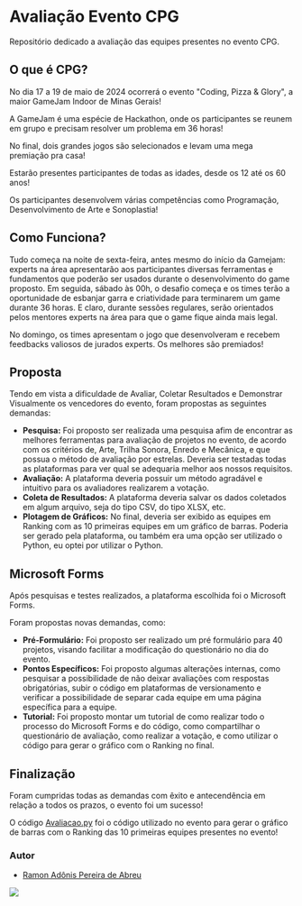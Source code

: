 # Avaliação Evento CPG
Repositório dedicado a avaliação das equipes presentes no evento CPG.

## O que é CPG?

No dia 17 a 19 de maio de 2024 ocorrerá o evento "Coding, Pizza & Glory", a maior GameJam Indoor de Minas Gerais!

A GameJam é uma espécie de Hackathon, onde os participantes se reunem em grupo e precisam resolver um problema em 36 horas!

No final, dois grandes jogos são selecionados e levam uma mega premiação pra casa!

Estarão presentes participantes de todas as idades, desde os 12 até os 60 anos!

Os participantes desenvolvem várias competências como Programação, Desenvolvimento de Arte e Sonoplastia!

## Como Funciona?

Tudo começa na noite de sexta-feira, antes mesmo do início da Gamejam: experts na área apresentarão aos participantes diversas ferramentas e fundamentos que poderão ser usados durante o desenvolvimento do game proposto. Em seguida, sábado às 00h, o desafio começa e os times terão a oportunidade de esbanjar garra e criatividade para terminarem um game durante 36 horas. E claro, durante sessões regulares, serão orientados pelos mentores experts na área para que o game fique ainda mais legal.

No domingo, os times apresentam o jogo que desenvolveram e recebem feedbacks valiosos de jurados experts. Os melhores são premiados!

## Proposta

Tendo em vista a dificuldade de Avaliar, Coletar Resultados e Demonstrar Visualmente os vencedores do evento, foram propostas as seguintes demandas:

- **Pesquisa:** Foi proposto ser realizada uma pesquisa afim de encontrar as melhores ferramentas para avaliação de projetos no evento, de acordo com os critérios de, Arte, Trilha Sonora, Enredo e Mecânica, e que possua o método de avaliação por estrelas. Deveria ser testadas todas as plataformas para ver qual se adequaria melhor aos nossos requisitos.
- **Avaliação:** A plataforma deveria possuir um método agradável e intuitivo para os avaliadores realizarem a votação.
- **Coleta de Resultados:** A plataforma deveria salvar os dados coletados em algum arquivo, seja do tipo CSV, do tipo XLSX, etc.
- **Plotagem de Gráficos:** No final, deveria ser exibido as equipes em Ranking com as 10 primeiras equipes em um gráfico de barras. Poderia ser gerado pela plataforma, ou também era uma opção ser utilizado o Python, eu optei por utilizar o Python.

## Microsoft Forms
Após pesquisas e testes realizados, a plataforma escolhida foi o Microsoft Forms.

Foram propostas novas demandas, como:

- **Pré-Formulário:** Foi proposto ser realizado um pré formulário para 40 projetos, visando facilitar a modificação do questionário no dia do evento.
- **Pontos Específicos:** Foi proposto algumas alterações internas, como pesquisar a possibilidade de não deixar avaliações com respostas obrigatórias, subir o código em plataformas de versionamento e verificar a possibilidade de separar cada equipe em uma página específica para a equipe.
- **Tutorial:** Foi proposto montar um tutorial de como realizar todo o processo do Microsoft Forms e do código, como compartilhar o questionário de avaliação, como realizar a votação, e como utilizar o código para gerar o gráfico com o Ranking no final.

## Finalização

Foram cumpridas todas as demandas com êxito e antecendência em relação a todos os prazos, o evento foi um sucesso!

O código [Avaliacao.py](https://github.com/RamonAdonis1227/Avaliacao_CPG/blob/main/Avaliacao.py) foi o código utilizado no evento para gerar o gráfico de barras com o Ranking das 10 primeiras equipes presentes no evento!



### Autor

- [Ramon Adônis Pereira de Abreu](https://github.com/RamonAdonis1227)


<img src = "https://images2.minutemediacdn.com/image/upload/c_crop,w_3576,h_2011,x_0,y_179/c_fill,w_720,ar_16:9,f_auto,q_auto,g_auto/images/GettyImages/mmsport/90min_pt-BR_international_web/01hy1p5bfk4wanm0qtb0.jpg">
